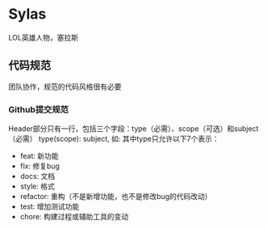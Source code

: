 # Sylas
LOL英雄人物，塞拉斯

## 代码规范
团队协作，规范的代码风格很有必要
### Github提交规范
Header部分只有一行，包括三个字段：type（必需）、scope（可选）和subject（必需）
type(scope): subject, 如: 
其中type只允许以下7个表示：
- feat: 新功能
- fix: 修复bug
- docs: 文档
- style: 格式
- refactor: 重构（不是新增功能，也不是修改bug的代码改动）
- test: 增加测试功能
- chore: 构建过程或辅助工具的变动